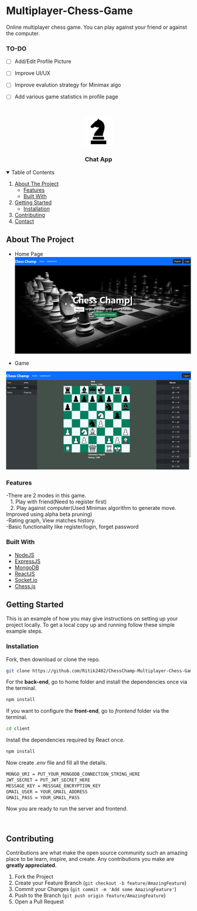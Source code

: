 # Multiplayer-Chess-Game
Online multiplayer chess game. You can play against your friend or against the computer.

### TO-DO
- [ ] Add/Edit Profile Picture
- [ ] Improve UI/UX
- [ ] Improve evalution strategy for Minimax algo
- [ ] Add various game statistics in profile page


<!-- PROJECT LOGO -->
<br />
<p align="center">
  <a href="https://github.com/othneildrew/Best-README-Template">
    <img src="images/logo.png" alt="Logo" width="80" height="80">
  </a>

  <h3 align="center">Chat App</h3>


<!-- TABLE OF CONTENTS -->
<details open="open">
  <summary>Table of Contents</summary>
  <ol>
    <li>
      <a href="#about-the-project">About The Project</a>
      <ul>
        <li><a href='#features'>Features</a></li>
        <li><a href="#built-with">Built With</a></li>
      </ul>
    </li>
    <li>
      <a href="#getting-started">Getting Started</a>
      <ul>
        <li><a href="#installation">Installation</a></li>
      </ul>
    </li>
    <li><a href="#contributing">Contributing</a></li>
    <li><a href="#contact">Contact</a></li>
  </ol>
</details>



<!-- ABOUT THE PROJECT -->
## About The Project
- Home Page
![Product Name Screen Shot][product-screenshot1]

- Game
<img src="images/Screenshot2.png" alt="game">

### Features
-There are 2 modes in this game.<br />
&nbsp;&nbsp;&nbsp;1. Play with friend(Need to register first)<br />
&nbsp;&nbsp;&nbsp;2. Play against computer(Used Minimax algorithm to generate move. Improved using alpha beta pruning)<br />
-Rating graph, View matches history.<br/>
-Basic functionality like register/login, forget password

### Built With

* [NodeJS](https://nodejs.org/en/)
* [ExpressJS](https://expressjs.com/)
* [MongoDB](https://www.mongodb.com/1)
* [ReactJS](https://reactjs.org/)
* [Socket.io](https://socket.io/)
* [Chess.js](https://github.com/jhlywa/chess.js)

<!-- GETTING STARTED -->
## Getting Started

This is an example of how you may give instructions on setting up your project locally.
To get a local copy up and running follow these simple example steps.

### Installation


Fork, then download or clone the repo.
```bash
git clone https://github.com/Ritik2402/ChessChamp-Multiplayer-Chess-Game.git
```

For the **back-end**, go to home folder and install the dependencies once via the terminal.
```bash
npm install
```

If you want to configure the **front-end**, go to *frontend* folder via the terminal.

```bash
cd client
```

Install the dependencies required by React once.
```bash
npm install
```

Now create *.env* file and fill all the details.
```env
MONGO_URI = PUT_YOUR_MONGODB_CONNECTION_STRING_HERE
JWT_SECRET = PUT_JWT_SECRET_HERE
MESSAGE_KEY = MESSGAE_ENCRYPTION_KEY
GMAIL_USER = YOUR_GMAIL_ADDRESS
GMAIL_PASS = YOUR_GMAIL_PASS
```

Now you are ready to run the server and frontend.

<br />

<!-- CONTRIBUTING -->
## Contributing

Contributions are what make the open source community such an amazing place to be learn, inspire, and create. Any contributions you make are **greatly appreciated**.

1. Fork the Project
2. Create your Feature Branch (`git checkout -b feature/AmazingFeature`)
3. Commit your Changes (`git commit -m 'Add some AmazingFeature'`)
4. Push to the Branch (`git push origin feature/AmazingFeature`)
5. Open a Pull Request



<!-- MARKDOWN LINKS & IMAGES -->
<!-- https://www.markdownguide.org/basic-syntax/#reference-style-links -->
[product-screenshot1]: images/Screenshot1.PNG
